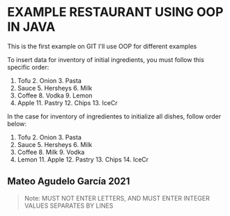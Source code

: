 # EXAMPLE RESTAURANT USING OOP IN JAVA

This is the first example on GIT 
I'll use OOP for different examples

To insert data for inventory of initial 
ingredients, you must follow this specific order:

1. Tofu 	2. Onion	3. Pasta
4. Sauce	5. Hersheys	6. Milk
7. Coffee	8. Vodka	9. Lemon
10. Apple	11. Pastry	12. Chips
		13. IceCr

In the case for inventory of ingredientes to 
initialize all dishes, follow order below:

1. Tofu 	2. Onion	3. Pasta
4. Sauce	5. Hersheys	6. Milk
7. Coffee	8. Milk		9. Vodka
10. Lemon	11. Apple	12. Pastry
	13. Chips	14. IceCr

## Mateo Agudelo García 2021

> Note: MUST NOT ENTER LETTERS, AND MUST ENTER
> INTEGER VALUES SEPARATES BY LINES